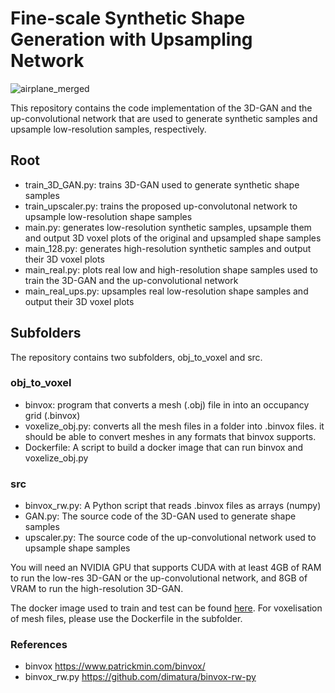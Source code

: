 # Fine-scale Synthetic Shape Generation with Upsampling Network

![airplane_merged](https://user-images.githubusercontent.com/68455855/190845533-1690b2f9-9a6b-49cb-8bd2-3748b1c4cd99.png)


This repository contains the code implementation of the 3D-GAN and the up-convolutional network that are used to generate synthetic samples and upsample low-resolution samples, respectively.

## Root
- train_3D_GAN.py: trains 3D-GAN used to generate synthetic shape samples
- train_upscaler.py: trains the proposed up-convolutonal network to upsample low-resolution shape samples
- main.py: generates low-resolution synthetic samples, upsample them and output 3D voxel plots of the original and upsampled shape samples
- main_128.py: generates high-resolution synthetic samples and output their 3D voxel plots
- main_real.py: plots real low and high-resolution shape samples used to train the 3D-GAN and the up-convolutional network
- main_real_ups.py: upsamples real low-resolution shape samples and output their 3D voxel plots

## Subfolders
The repository contains two subfolders, obj_to_voxel and src.
### obj_to_voxel
- binvox: program that converts a mesh (.obj) file in into an occupancy grid (.binvox)
- voxelize_obj.py: converts all the mesh files in a folder into .binvox files. it should be able to convert meshes in any formats that binvox supports.
- Dockerfile: A script to build a docker image that can run binvox and voxelize_obj.py

### src
- binvox_rw.py: A Python script that reads .binvox files as arrays (numpy)
- GAN.py: The source code of the 3D-GAN used to generate shape samples
- upscaler.py: The source code of the up-convolutional network used to upsample shape samples



You will need an NVIDIA GPU that supports CUDA with at least 4GB of RAM to run the low-res 3D-GAN or the up-convolutional network, and 8GB of VRAM to run the high-resolution 3D-GAN.

The docker image used to train and test can be found [here](nvcr.io/nvidia/pytorch:22.08-py3).
For voxelisation of mesh files, please use the Dockerfile in the subfolder.

### References
- binvox https://www.patrickmin.com/binvox/
- binvox_rw.py https://github.com/dimatura/binvox-rw-py
